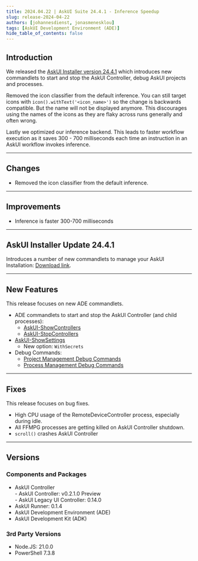 ```yaml
---
title: 2024.04.22 | AskUI Suite 24.4.1 - Inference Speedup
slug: release-2024-04-22
authors: [johannesdienst, jonasmenesklou]
tags: [AskUI Development Environment (ADE)]
hide_table_of_contents: false
---
```


## Introduction
We released the [AskUI Installer version 24.4.1](#askui-installer-update-2441) which introduces new commandlets to start and stop the AskUI Controller, debug AskUI projects and processes. 

Removed the icon classifier from the default inference. You can still target icons with `icon().withText('<icon_name>')` so the change is backwards compatible. But the name will not be displayed anymore. This discourages using the names of the icons as they are flaky across runs generally and often wrong.

Lastly we optimized our inference backend. This leads to faster workflow execution as it saves 300 - 700 milliseconds each time an instruction in an AskUI workflow invokes inference.

---

## Changes

- Removed the icon classifier from the default inference.

---

## Improvements

- Inference is faster 300-700 milliseconds

---

## AskUI Installer Update 24.4.1
Introduces a number of new commandlets to manage your AskUI Installation: [Download link](https://files.askui.com/releases/Installer/24.4.1/AskUI-Suite-24.4.1-System-Installer-Win-AMD64-Full.exe).

---
## New Features
This release focuses on new ADE commandlets.

- ADE commandlets to start and stop the AskUI Controller (and child processes):
  - [AskUI-ShowControllers](https://docs.askui.com/docs/suite/Components/AskUI-Development-Environment#askui-showcontrollers-command)
  - [AskUI-StopControllers](https://docs.askui.com/docs/suite/Components/AskUI-Development-Environment#askui-stopcontrollers-command)
- [AskUI-ShowSettings](https://docs.askui.com/docs/suite/Components/AskUI-Development-Environment#askui-showsettings-command)
  - New option: `WithSecrets`
- Debug Commands:
  - [Project Management Debug Commands](https://docs.askui.com/docs/suite/Components/AskUI-Development-Environment#project-management-debug-commands)
  - [Process Management Debug Commands](https://docs.askui.com/docs/suite/Components/AskUI-Development-Environment#process-management-debug-commands)

---

## Fixes
This release focuses on bug fixes.

- High CPU usage of the RemoteDeviceController process, especially during idle.
- All FFMPG processes are getting killed on AskUI Controller shutdown.
- `scroll()` crashes AskUI Controller

---
## Versions

### Components and Packages
- AskUI Controller  
        - AskUI Controller: v0.2.1.0 Preview  
        - AskUI Legacy UI Controller: 0.14.0
- AskUI Runner: 0.1.4
- AskUI Development Environment (ADE)
- AskUI Development Kit (ADK)

### 3rd Party Versions
- Node.JS: 21.0.0
- PowerShell 7.3.8